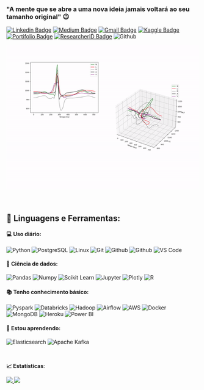 ### "A mente que se abre a uma nova ideia jamais voltará ao seu tamanho original" 😉
[![Linkedin Badge](https://img.shields.io/badge/-LinkedIn-blue?style=flat-square&logo=Linkedin&logoColor=white&link=https://www.linkedin.com/in/lucenildo-cerqueira-2534b228//)](https://www.linkedin.com/in/lucenildo-cerqueira-2534b228/)
[![Medium Badge](https://img.shields.io/badge/-Medium-black?style=flat-square&logo=Medium&logoColor=white&link=https://medium.com/@lucecerqueira)](https://medium.com/@lucecerqueira)
[![Gmail Badge](https://img.shields.io/badge/-Gmail-red?style=flat-square&logo=Gmail&logoColor=white&link=lucecerqueira@gmail.com)](lucecerqueira@gmail.com)
[![Kaggle Badge](https://img.shields.io/badge/-kaggle-blue?style=flat-square&logo=kaggle&logoColor=white&link=https://www.kaggle.com/lucenildocerqueira)](https://www.kaggle.com/lucenildocerqueira)
[![Portifolio Badge](https://img.shields.io/badge/-Portfolio-purple?style=flat-square&logo=Portfolio&logoColor=purple&link=https://lucecerqueira.github.io/)](https://lucecerqueira.github.io/)
[![ResearcherID Badge](https://img.shields.io/badge/-publons-blue?style=flat-square&logo=publons&logoColor=white&link=https://publons.com/wos-op/researcher/2495914/lucenildo-s-cerqueira/)](https://publons.com/wos-op/researcher/2495914/lucenildo-s-cerqueira/)
![Github](https://img.shields.io/badge/-keras-black?style=flat-square&logo=keras)

<p align="center">
  <img src="https://github.com/lucecerqueira/lucecerqueira.github.io/blob/main/vcg_mit.gif" alt="animated" />
</p>



<br>

 ## 🚀 **Linguagens e Ferramentas:**

 #### 💻 Uso diário:
 ![Python](https://img.shields.io/badge/-Python-black?style=flat-square&logo=Python)
 ![PostgreSQL](https://img.shields.io/badge/-PostgreSQL-black?style=flat-square&logo=PostgreSQL)
 ![Linux](https://img.shields.io/badge/-Linux-black?style=flat-square&logo=Linux)
 ![Git](https://img.shields.io/badge/-Git-black?style=flat-square&logo=Git)
 ![Github](https://img.shields.io/badge/-Github-black?style=flat-square&logo=Github)
 ![Github](https://img.shields.io/badge/-keras-black?style=flat-square&logo=keras)
 ![VS Code](https://img.shields.io/badge/-VS%20Code-black?style=flat-square&logo=visual-studio-code)
 
 #### 🎲 Ciência de dados:
 ![Pandas](https://img.shields.io/badge/-Pandas-black?style=flat-square&logo=Pandas)
 ![Numpy](https://img.shields.io/badge/-Numpy-black?style=flat-square&logo=Numpy)
 ![Scikit Learn](https://img.shields.io/badge/-Scikit%20Learn-black?style=flat-square&logo=scikit-learn)
 ![Jupyter](https://img.shields.io/badge/-Jupyter-black?style=flat-square&logo=Jupyter)
 ![Plotly](https://img.shields.io/badge/-Plotly-black?style=flat-square&logo=Plotly)
 ![R](https://img.shields.io/badge/-R-black?style=flat-square&logo=R)

 #### 📚 Tenho conhecimento básico:
 ![Pyspark](https://img.shields.io/badge/-Pyspark-black?style=flat-square&logo=Apache-Spark)
 ![Databricks](https://img.shields.io/badge/-Databricks-black?style=flat-square&logo=Databricks)
 ![Hadoop](https://img.shields.io/badge/-Hadoop-black?style=flat-square&logo=Apache-Hadoop)
 ![Airflow](https://img.shields.io/badge/-Airflow-black?style=flat-square&logo=Apache-Airflow)
 ![AWS](https://img.shields.io/badge/-AWS-black?style=flat-square&logo=Amazon-AWS)
 ![Docker](https://img.shields.io/badge/-Docker-black?style=flat-square&logo=Docker)
 ![MongoDB](https://img.shields.io/badge/-MongoDB-black?style=plastic&logo=Mongodb)
 ![Heroku](https://img.shields.io/badge/-Heroku-black?style=plastic&logo=Heroku)
 ![Power BI](https://img.shields.io/badge/-Power%20BI-black?style=plastic&logo=Power-BI)


 
 #### 🌱 Estou aprendendo:
 ![Elasticsearch](https://img.shields.io/badge/Elasticsearch-black?style=flat-square&logo=Elasticsearch)
 ![ Apache Kafka](https://img.shields.io/badge/-Apache%20Kafka-black?style=flat-square&logo=Apache-Kafka)
 
 
 <br>

<b> :chart_with_upwards_trend: Estatísticas</b>:

<a href="https://github.com/lucecerqueira">
  <img height="140em" src="https://github-readme-stats.vercel.app/api?username=lucecerqueira&show_icons=true&theme=dark&include_commits=true"/>
</a>

<a href="https://github.com/lucecerqueira">
  <img height="140em" src="https://github-readme-stats.vercel.app/api/top-langs/?username=lucecerqueira&layout=compact&langs_count=8&theme=dark"/>
</a>


